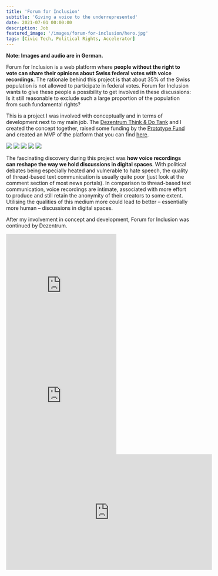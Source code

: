 ```yaml
---
title: 'Forum for Inclusion'
subtitle: 'Giving a voice to the underrepresented'
date: 2021-07-01 00:00:00
description: Job
featured_image: '/images/forum-for-inclusion/hero.jpg'
tags: [Civic Tech, Political Rights, Accelerator]
---
```


**Note: Images and audio are in German.**

Forum for Inclusion is a web platform where **people without the right to vote can share their opinions about Swiss federal votes with voice recordings**. The rationale behind this project is that about 35% of the Swiss population is not allowed to participate in federal votes. Forum for Inclusion wants to give these people a possibility to get involved in these discussions: Is it still reasonable to exclude such a large proportion of the population from such fundamental rights?

This is a project I was involved with conceptually and in terms of development next to my main job. The [Dezentrum Think & Do Tank](https://www.dezentrum.ch/en/) and I created the concept together, raised some funding by the [Prototype Fund](https://prototypefund.opendata.ch) and created an MVP of the platform that you can find [here](https://www.f4i.ch).

<div class="gallery" data-columns="3">
	<img src="/images/forum-for-inclusion/1.jpg" />
	<img src="/images/forum-for-inclusion/2.jpg" />
	<img src="/images/forum-for-inclusion/3.jpg" />
	<img src="/images/forum-for-inclusion/4.jpg" />
	<img src="/images/forum-for-inclusion/5.jpg" />
</div>

The fascinating discovery during this project was **how voice recordings can reshape the way we hold discussions in digital spaces**. With political debates being especially heated and vulnerable to hate speech, the quality of thread-based text communication is usually quite poor (just look at the comment section of most news portals). In comparison to thread-based text communication, voice recordings are intimate, associated with more effort to produce and still retain the anonymity of their creators to some extent. Utilising the qualities of this medium more could lead to better – essentially more human – discussions in digital spaces.

After my involvement in concept and development, Forum for Inclusion was continued by Dezentrum. 

<div class="gallery" data-columns="2">
    <iframe width="300" height="300" src="https://www.youtube.com/embed/l-tceYJfWa4?controls=0" title="YouTube video player" frameborder="0" allow="accelerometer; autoplay; clipboard-write; encrypted-media; gyroscope; picture-in-picture" allowfullscreen></iframe>
    <iframe width="300" height="300" src="https://www.youtube.com/embed/BML_EOPp7gE" title="YouTube video player" frameborder="0" allow="accelerometer; autoplay; clipboard-write; encrypted-media; gyroscope; picture-in-picture" allowfullscreen></iframe>
	<iframe width="560" height="315" src="https://www.youtube.com/embed/tFTPkKft1b4" title="YouTube video player" frameborder="0" allow="accelerometer; autoplay; clipboard-write; encrypted-media; gyroscope; picture-in-picture" allowfullscreen></iframe>
</div>

